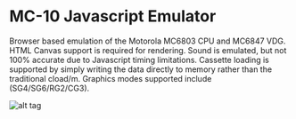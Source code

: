 MC-10 Javascript Emulator
=========================

Browser based emulation of the Motorola MC6803 CPU and MC6847 VDG. HTML Canvas support is required for rendering. Sound is emulated, but not 100% accurate due to Javascript timing limitations. Cassette loading is supported by simply writing the data directly to memory rather than the traditional cload/m. Graphics modes supported include (SG4/SG6/RG2/CG3).

![alt tag](http://upload.wikimedia.org/wikipedia/commons/thumb/5/59/TRS-80_MC-10_Microcomputer.jpg/250px-TRS-80_MC-10_Microcomputer.jpg)

